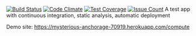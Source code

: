 [![Build Status](https://travis-ci.org/asdemirci/demoapp.svg?branch=master)](https://travis-ci.org/asdemirci/demoapp)
[![Code Climate](https://codeclimate.com/github/asdemirci/demoapp/badges/gpa.svg)](https://codeclimate.com/github/asdemirci/demoapp)
[![Test Coverage](https://codeclimate.com/github/asdemirci/demoapp/badges/coverage.svg)](https://codeclimate.com/github/asdemirci/demoapp/coverage)
[![Issue Count](https://codeclimate.com/github/asdemirci/demoapp/badges/issue_count.svg)](https://codeclimate.com/github/asdemirci/demoapp)
A test app with continuous integration, static analysis, automatic deployment

Demo site: https://mysterious-anchorage-70919.herokuapp.com/compute
